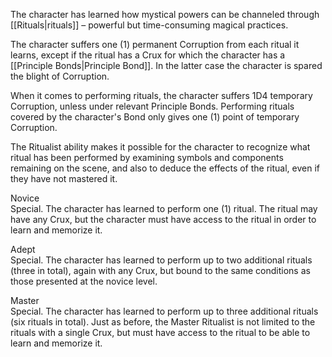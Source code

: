 The character has learned how mystical powers can be channeled through [[Rituals|rituals]] – powerful but time-consuming magical practices.

The character suffers one (1) permanent Corruption from each ritual it learns, except if the ritual has a Crux for which the character has a [[Principle Bonds|Principle Bond]]. In the latter case the character is spared the blight of Corruption.

When it comes to performing rituals, the character suffers 1D4 temporary Corruption, unless under relevant Principle Bonds. Performing rituals covered by the character's Bond only gives one (1) point of temporary Corruption.

The Ritualist ability makes it possible for the character to recognize what ritual has been performed by examining symbols and components remaining on the scene, and also to deduce the effects of the ritual, even if they have not mastered it.

Novice<br>Special. The character has learned to perform one (1) ritual. The ritual may have any Crux, but the character must have access to the ritual in order to learn and memorize it.

Adept<br>Special. The character has learned to perform up to two additional rituals (three in total), again with any Crux, but bound to the same conditions as those presented at the novice level.

Master<br>Special. The character has learned to perform up to three additional rituals (six rituals in total). Just as before, the Master Ritualist is not limited to the rituals with a single Crux, but must have access to the ritual to be able to learn and memorize it.